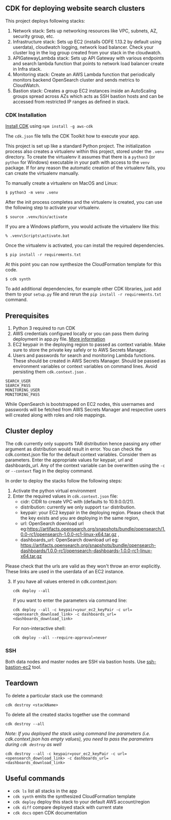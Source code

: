 ## CDK for deploying website search clusters

This project deploys following stacks:
1. Network stack: Sets up networking resources like VPC, subnets, AZ, security group, etc.
2. Infrastructure stack: Sets up EC2 (installs ODFE 1.13.2 by default using userdata), cloudwatch logging, network load balancer. Check your cluster log in the log group created from your stack in the cloudwatch.
3. APIGatewayLambda stack: Sets up API Gateway with various endpoints and search lambda function that points to network load balancer create in Infra stack.
4. Monitoring stack: Create an AWS Lambda function that periodically monitors backend OpenSearch cluster and sends metrics to CloudWatch.
5. Bastion stack: Creates a group EC2 instances inside an AutoScaling groups spread across AZs which acts as SSH bastion hosts and can be accessed from restricted IP ranges as defined in stack.

### CDK Installation

[Install CDK](https://docs.aws.amazon.com/cdk/latest/guide/cli.html) using `npm install -g aws-cdk`


The `cdk.json` file tells the CDK Toolkit how to execute your app.

This project is set up like a standard Python project.  The initialization
process also creates a virtualenv within this project, stored under the `.venv`
directory.  To create the virtualenv it assumes that there is a `python3`
(or `python` for Windows) executable in your path with access to the `venv`
package. If for any reason the automatic creation of the virtualenv fails,
you can create the virtualenv manually.

To manually create a virtualenv on MacOS and Linux:

```
$ python3 -m venv .venv
```

After the init process completes and the virtualenv is created, you can use the following
step to activate your virtualenv.

```
$ source .venv/bin/activate
```

If you are a Windows platform, you would activate the virtualenv like this:

```
% .venv\Scripts\activate.bat
```

Once the virtualenv is activated, you can install the required dependencies.

```
$ pip install -r requirements.txt
```

At this point you can now synthesize the CloudFormation template for this code.

```
$ cdk synth
```

To add additional dependencies, for example other CDK libraries, just add
them to your `setup.py` file and rerun the `pip install -r requirements.txt`
command.

## Prerequisites
1. Python 3 required to run CDK
2. AWS credentials configured locally or you can pass them during deployment in app.py file. [More information](https://docs.aws.amazon.com/cdk/latest/guide/environments.html)   
3. EC2 keypair in the deploying region to passed as context variable. Make sure to store the private key safely or to AWS Secrets Manager.
4. Users and passwords for search and monitoring Lambda functions. These should be created in AWS Secrets Manager. Should be passed as environment variables or context variables on command lines. Avoid persisting them `cdk.context.json` .
```
SEARCH_USER
SEARCH_PASS
MONITORING_USER
MONITORING_PASS
```
 While OpenSearch is bootstrapped on EC2 nodes, this usernames and passwords will be fetched from AWS Secrets Manager and respective users will created along with roles and role mappings.
 

## Cluster deploy
The cdk currently only supports TAR distribution hence passing any other argument as distribution would result in error.
You can check the cdk.context.json file for the default context variables. Consider them as parameters. Enter the appropriate values for keypair, url and dashboards_url. 
Any of the context variable can be overwritten using the `-c` or `--context` flag in the deploy command.

In order to deploy the stacks follow the following steps:
1. Activate the python virtual environment
2. Enter the required values in `cdk.context.json` file:
   - cidr: CIDR to create VPC with (defaults to 10.9.0.0/21).
   - distribution: currently we only support `tar` distribution.  
   - keypair: your EC2 keypair in the deploying region. Please check that the key exists and you are deploying in the same region, 
   - url: OpenSearch download url eg:https://artifacts.opensearch.org/snapshots/bundle/opensearch/1.0.0-rc1/opensearch-1.0.0-rc1-linux-x64.tar.gz , 
   - dashboards_url: OpenSearch download url eg: https://artifacts.opensearch.org/snapshots/bundle/opensearch-dashboards/1.0.0-rc1/opensearch-dashboards-1.0.0-rc1-linux-x64.tar.gz
   
Please check that the urls are valid as they won't throw an error explicitly. These links are used in the userdata of an EC2 instance.

3. If you have all values entered in cdk.context.json:
   ```
   cdk deploy --all
   ```
   If you want to enter the parameters via command line:
    ```
    cdk deploy --all -c keypair=your_ec2_keyPair -c url=<opensearch_download_link> -c dashboards_url=<dashboards_download_link>
    ``` 
    For non-interactive shell: 
    ```
    cdk deploy --all --require-approval=never
    ```

### SSH
Both data nodes and master nodes are SSH via bastion hosts. Use [ssh-bastion-ec2](tools/ssh-bastion-ec2/ssh-bastion-ec2) tool.


## Teardown
To delete a particular stack use the command:
```
cdk destroy <stackName>
```

To delete all the created stacks together use the command
```
cdk destroy --all
```
_Note: If you deployed the stack using command line parameters (i.e. cdk.context.json has empty values), you need to pass the parameters during `cdk destroy` as well_ 
```
cdk destroy --all -c keypair=your_ec2_keyPair -c url=<opensearch_download_link> -c dashboards_url=<dashboards_download_link>
```
## Useful commands

 * `cdk ls`          list all stacks in the app
 * `cdk synth`       emits the synthesized CloudFormation template
 * `cdk deploy`      deploy this stack to your default AWS account/region
 * `cdk diff`        compare deployed stack with current state
 * `cdk docs`        open CDK documentation
 
 
